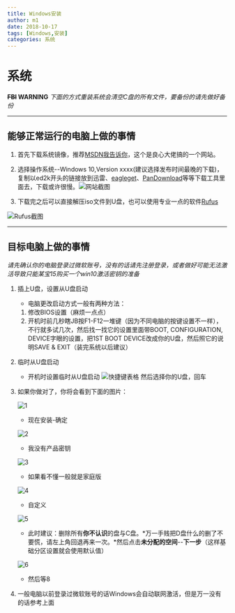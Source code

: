 ```yaml
---
title: Windows安装
author: m1
date: 2018-10-17
tags: [Windows,安装]
categories: 系统
---
```


# 系统

**~~FBI~~ WARNING**
*下面的方式重装系统会清空C盘的所有文件，要备份的请先做好备份*
***

## 能够正常运行的电脑上做的事情

1. 首先下载系统镜像，推荐[MSDN我告诉你](https://msdn.itellyou.cn/)，这个是良心大佬搞的一个网站。

2. 选择操作系统--Windows 10,Version xxxx(建议选择发布时间最晚的下载)，复制以ed2k开头的链接放到迅雷、[eagleget](http://www.eagleget.com/cn/)、[PanDownload](http://pandownload.com/)等等下载工具里面去，下载或许很慢。![网站截图](01.png)

3. 下载完之后可以直接解压iso文件到U盘，也可以使用专业一点的软件[Rufus](http://rufus.akeo.ie/?locale=zh_CN)

![Rufus截图](02.png)
***

## 目标电脑上做的事情

*请先确认你的电脑登录过微软账号，没有的话请先注册登录，或者做好可能无法激活导致只能某宝15购买一个win10激活密钥的准备*

1. 插上U盘，设置从U盘启动
    * 电脑更改启动方式一般有两种方法：
    1. 修改BIOS设置（麻烦一点点）
    2. 开机时前几秒瞎JB按F1-F12一堆键（因为不同电脑的按键设置不一样），不行就多试几次，然后找一找它的设置里面带BOOT, CONFIGURATION, DEVICE字眼的设置，把1ST BOOT DEVICE改成你的U盘，然后照它的说明SAVE & EXIT（装完系统以后建议）

2. 临时从U盘启动
    * 开机时设置临时从U盘启动
    ![快捷键表格](03.png)
    然后选择你的U盘，回车

3. 如果你做对了，你将会看到下面的图片：
  
    ![1](i1.png)
    * 现在安装-确定

    ![2](i2.png)
    * 我没有产品密钥

    ![3](i3.png)
    * 如果看不懂一般就是家庭版

    ![4](i4.png)
    * 自定义

    ![5](i5.png)
    * 此时建议：删除所有**你不认识**的盘与C盘。*万一手贱把D盘什么的删了不要慌，请左上角回退再来一次。*然后点击**未分配的空间**--**下一步**（这样基础分区设置就会使用默认值）

    ![6](i6.png)
    * 然后等8

4. 一般电脑以前登录过微软账号的话Windows会自动联网激活，但是万一没有的话参考上面
